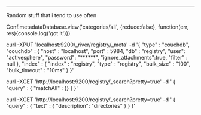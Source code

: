 -----------------------------
Random stuff that i tend to use often

Conf.metadataDatabase.view('categories/all', {reduce:false}, function(err, res){console.log('got it')})


curl -XPUT 'localhost:9200/_river/registry/_meta' -d '{
    "type" : "couchdb",
    "couchdb" : {
        "host" : "localhost",
        "port" : 5984,
        "db" : "registry",
        "user": "activesphere",
        "password": "******",
        "ignore_attachments":true,
        "filter" : null
    },
    "index" : {
        "index" : "registry",
        "type" : "registry",
        "bulk_size" : "100",
        "bulk_timeout" : "10ms"
    }
}'


curl -XGET 'http://localhost:9200/registry/_search?pretty=true' -d '
{ 
    "query" : { 
        "matchAll" : {} 
    } 
}'

curl -XGET 'http://localhost:9200/registry/_search?pretty=true' -d '
{ 
    "query" : { 
        "text" : { "description": "directories" }
    } 
}'